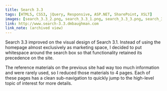 ```yaml
---
title: Search 3.3
tags: [HTML5, CSS3, jQuery, Responsive, ASP.NET, SharePoint, XSLT]
images: [search_3.3_2.png, search_3.3_1.png, search_3.3_3.png, search_3.3_4.png]
link: http://www.search-3.3.dmbaughman.com
link_note: (archived view)
---
```

Search 3.3 improved on the visual design of Search 3.1.  Instead of using the homepage almost exclusively as marketing space, I decided to put whitespace around the search box so that functionality retained its precedence on the site.

The reference materials on the previous site had way too much information and were rarely used, so I reduced those materials to 4 pages.  Each of these pages has a clean sub-navigation to quickly jump to the high-level topic of interest for more details.